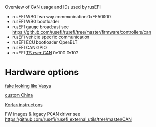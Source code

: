 Overview of CAN usage and IDs used by rusEFI

* rusEFI WBO two way communication 0xEF50000
* rusEFI WBO bootloader
* rusEFI gauge broadcast see https://github.com/rusefi/rusefi/tree/master/firmware/controllers/can
* rusEFI vehicle specific communication 
* rusEFI ECU bootloader OpenBLT
* rusEFI CAN GPIO
* rusEFI [TS over CAN](TS-over-CAN) 0x100 0x102


# Hardware options

[fake looking like Vasya](https://rusefi.com/forum/viewtopic.php?f=13&t=2243)

[custom China](https://rusefi.com/forum/viewtopic.php?f=13&t=2209)

[Korlan instructions](https://rusefi.com/forum/viewtopic.php?p=43654#p43654)

FW images & legacy PCAN driver see https://github.com/rusefi/rusefi_external_utils/tree/master/CAN
